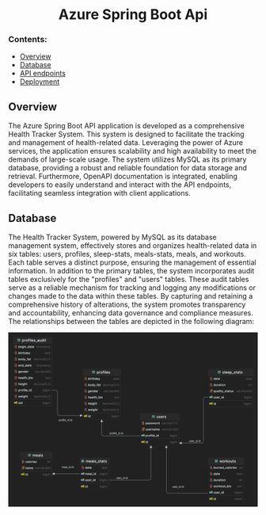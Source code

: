 <h1 align="center">
  Azure Spring Boot Api
</h1>

### Contents:
  - [Overview](#overview)
  - [Database](#database)
  - [API endpoints](#api-endpoints)
  - [Deployment](#deployment)

## Overview
The Azure Spring Boot API application is developed as a comprehensive Health Tracker System. This system is designed to facilitate the tracking and management of health-related data. Leveraging the power of Azure services, the application ensures scalability and high availability to meet the demands of large-scale usage. The system utilizes MySQL as its primary database, providing a robust and reliable foundation for data storage and retrieval. Furthermore, OpenAPI documentation is integrated, enabling developers to easily understand and interact with the API endpoints, facilitating seamless integration with client applications.

## Database
The Health Tracker System, powered by MySQL as its database management system, effectively stores and organizes health-related data in six tables: users, profiles, sleep-stats, meals-stats, meals, and workouts. Each table serves a distinct purpose, ensuring the management of essential information. In addition to the primary tables, the system incorporates audit tables exclusively for the "profiles" and "users" tables. These audit tables serve as a reliable mechanism for tracking and logging any modifications or changes made to the data within these tables. By capturing and retaining a comprehensive history of alterations, the system promotes transparency and accountability, enhancing data governance and compliance measures. The relationships between the tables are depicted in the following diagram:

<img alt="image" src="https://github.com/KristiyanBogdanov/Azure-Spring-Boot-API/blob/main/documentation/db-relationships.png">
